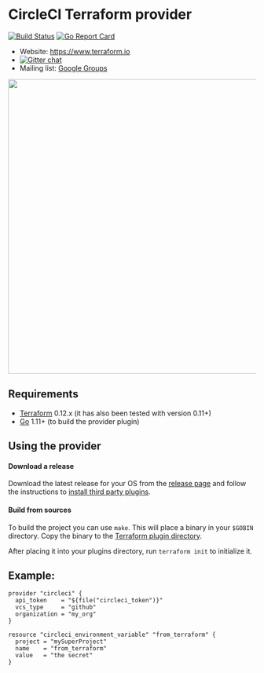 # CircleCI Terraform provider

[![Build Status](https://circleci.com/gh/ZymoticB/terraform-provider-circleci.svg?style=shield)](https://circleci.com/gh/ZymoticB/terraform-provider-circleci.svg?style=shield) [![Go Report Card](https://goreportcard.com/badge/github.com/ZymoticB/terraform-provider-circleci)](https://goreportcard.com/badge/github.com/ZymoticB/terraform-provider-circleci)

- Website: https://www.terraform.io
- [![Gitter chat](https://badges.gitter.im/hashicorp-terraform/Lobby.png)](https://gitter.im/hashicorp-terraform/Lobby)
- Mailing list: [Google Groups](http://groups.google.com/group/terraform-tool)

<img src="https://cdn.rawgit.com/hashicorp/terraform-website/master/content/source/assets/images/logo-hashicorp.svg" width="600px">

## Requirements

- [Terraform][terraform] 0.12.x (it has also been tested with version 0.11+)
- [Go][go] 1.11+ (to build the provider plugin)

## Using the provider

#### Download a release

Download the latest release for your OS from the [release page][release page]
and follow the instructions to [install third party plugins][third party plugins].

#### Build from sources

To build the project you can use `make`. This will place a binary in your `$GOBIN` directory. Copy the binary to the [Terraform plugin directory][third party plugins].

After placing it into your plugins directory, run `terraform init` to initialize it.

## Example:

```hcl
provider "circleci" {
  api_token    = "${file("circleci_token")}"
  vcs_type     = "github"
  organization = "my_org"
}

resource "circleci_environment_variable" "from_terraform" {
  project = "mySuperProject"
  name    = "from_terraform"
  value   = "the secret"
}
```

[install plugin]: https://www.terraform.io/docs/plugins/basics.html#installing-a-plugin
[third party plugins]: https://www.terraform.io/docs/configuration/providers.html#third-party-plugins
[terraform]: https://www.terraform.io/downloads.html
[go]: https://golang.org/doc/install
[release page]: https://github.com/mrolla/terraform-provider-circleci/releases
